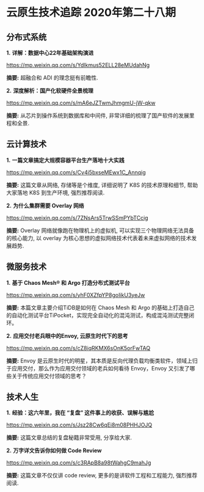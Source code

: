 # 云原生技术追踪 2020年第二十八期

## 分布式系统

**1.** **详解：数据中心22年基础架构演进**

https://mp.weixin.qq.com/s/Ydlkmus52ELL28eMUdahNg

**摘要:** 超融合和 ADI 的理念挺有前瞻性.

**2.** **深度解析：国产化软硬件全景梳理**

https://mp.weixin.qq.com/s/mA6eJZTwmJhmgmU-jW-qkw

**摘要:** 从芯片到操作系统到数据库和中间件, 非常详细的梳理了国产软件的发展里程和全景.

## 云计算技术

**1.** **一篇文章搞定大规模容器平台生产落地十大实践**

https://mp.weixin.qq.com/s/Cv4i5bxseMEwx1C_Annqig

**摘要:** 这篇文章从网络, 存储等是个维度, 详细说明了 K8S 的技术原理和细节, 帮助大家落地 K8S 到生产环境, 强烈推荐阅读.

**2.** **为什么集群需要 Overlay 网络**

https://mp.weixin.qq.com/s/7ZNsArs5TrwSSmPYbTCcig

**摘要:** Overlay 网络就像跑在物理机上的虚拟机, 可以实现三个物理网络无法具备的核心能力, 以 overlay 为核心思想的虚拟网络技术代表着未来虚拟网络的技术发展趋势.

## 微服务技术

**1.** **基于 Chaos Mesh® 和 Argo 打造分布式测试平台**

https://mp.weixin.qq.com/s/yhF0XZfpYP8goIikU3yeJw

**摘要:** 本篇文章主要介绍TiDB是如何在 Chaos Mesh 和 Argo 的基础上打造自己的自动化测试平台TiPocket，实现完全自动化的混沌测试，构成混沌测试完整闭环。

**2.** **应用交付老兵眼中的Envoy, 云原生时代下的思考**

https://mp.weixin.qq.com/s/cZ8iqRKMX6sOnK5orFwTAQ

**摘要:** Envoy 是云原生时代的明星，其本质是反向代理负载均衡类软件，领域上归于应用交付，那么作为应用交付领域的老兵如何看待 Envoy，Envoy 又引发了哪些关于传统应用交付领域的思考？

## 技术人生

**1.** **经验：这六年里，我在 “复盘” 这件事上的收获、误解与尴尬**

https://mp.weixin.qq.com/s/Jsz28Cw6qEi8m08PHHJOJQ

**摘要:** 这篇文章总结的复盘秘籍非常受用, 分享给大家.

**2.** **万字详文告诉你如何做 Code Review**

https://mp.weixin.qq.com/s/c3RApB8a98tWahgC9mahJg

**摘要:** 这篇文章不仅仅讲 code review, 更多的是讲软件工程和工程能力, 强烈推荐阅读.
